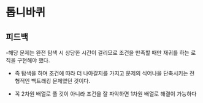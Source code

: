 # 톱니바퀴

## 피드백

-해당 문제는 완전 탐색 시 상당한 시간이 걸리므로 조건을 만족할 때만 재귀를 하는 로직을 구현해야 했다.

- 즉 탐색을 하며 조건에 따라 더 나아갈지를 가지고 문제의 식어나을 단축시키는 전형적인 백트래킹 문제였던 것이다.

- 꼭 2차원 배열로 풀 것이 아니라 조건을 잘 파악하면 1차원 배열로 해결이 가능하다
